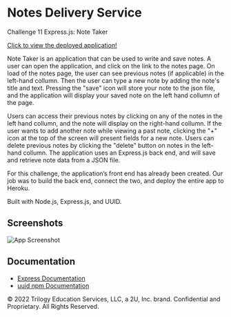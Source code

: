 # Notes Delivery Service

Challenge 11 Express.js: Note Taker

[Click to view the deployed application!](https://nameless-spire-63081.herokuapp.com/)

Note Taker is an application that can be used to write and save notes. A user can open the application, and click on the link to the notes page. On load of the notes page, the user can see previous notes (if applicable) in the left-hand collumn. Then the user can type a new note by adding the note's title and text. Pressing the "save" icon will store your note to the json file, and the application will display your saved note on the left hand collumn of the page.

Users can access their previous notes by clicking on any of the notes in the left hand collumn, and the note will display on the right-hand collumn. If the user wants to add another note while viewing a past note, clicking the "+" icon at the top of the screen will present fields for a new note. Users can delete previous notes by clicking the "delete" button on notes in the left-hand collumn. The application uses an Express.js back end, and will save and retrieve note data from a JSON file.

For this challenge, the application’s front end has already been created. Our job was to build the back end, connect the two, and deploy the entire app to Heroku.

Built with Node.js, Express.js, and UUID.

## Screenshots

![App Screenshot](https://user-images.githubusercontent.com/95142863/158084703-01983353-25fd-4894-a95f-421abc0c196a.png)

## Documentation

- [Express Documentation](https://expressjs.com/en/4x/api.html#app.post.method)
- [uuid npm Documentation](https://www.npmjs.com/package/uuid)

© 2022 Trilogy Education Services, LLC, a 2U, Inc. brand. Confidential and Proprietary. All Rights Reserved.
